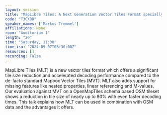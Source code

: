 ```yaml
---
layout: session
title: "MapLibre Tiles: A Next Generation Vector Tiles Format specially designed for OSM data"
code: "T3CXBD"
speaker_names: ['Markus Tremmel']
affiliations: None
room: "Auditorium 1"
length: "20"
time: "Saturday, 11:30"
time_iso: "2024-09-07T08:30:00Z"
resources: []
recording: False
---
```


MapLibre Tiles (MLT) is a new vector tiles format which offers a significant tile size reduction and accelerated decoding performance compared to the de-facto standard Mapbox Vector Tiles (MVT). MLT also adds support for missing features like nested properties, linear referencing and M-values. Our evaluation against MVT on a OpenMapTiles schema based OSM tileset shows a reduction in tile size of nearly up to 80% with even faster decoding times. This talk explains how MLT can be used in combination with OSM data and the advantages it offers.

